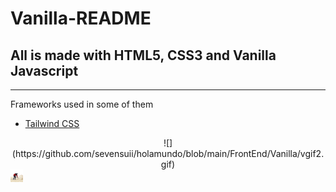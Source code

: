 # Vanilla-README

All is made with HTML5, CSS3 and Vanilla Javascript
---------------------------------------------------

* * *

Frameworks used in some of them

*   [Tailwind CSS](https://tailwindcss.com/)

  

  
<center>
![](https://github.com/sevensuii/holamundo/blob/main/FrontEnd/Vanilla/vgif2.gif)
</center>

<img src="https://github.com/sevensuii/holamundo/blob/main/FrontEnd/Vanilla/vgif1.gif" alt="drawing" width="20"/>
